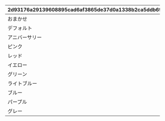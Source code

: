 |2d93176a29139608895cad6af3865de37d0a1338b2ca5ddb69630f6c3fcdca10|4f270ae39a4246f671accf6c0567905bbc186f8b71326ce804d3ceec4fe780d7|b769a37d43d51aaf9c07de9985808ae68400afa23ff105373bb5a6792126afc0|fadb473091d60bb0d2f73bfc63c9d98c5dfe8a5e4bd0644f980c24cc4c9eb0ac|4ed150c91a81258aacf5fe51ac7b56d7be266ec4eeac9e64eb004f65c66e48a5|82211606f094a156e0364537769d765674f14c8ded68cdf6cb7fecb02b7fe0e8|
| --- | --- | --- | --- | --- | --- |
|おまかせ|2020-02-15 15:00:00||1|1|1|
|デフォルト|2020-02-15 15:00:00||2|2|2|
|アニバーサリー|2020-02-15 15:00:00||3|3|3|
|ピンク|2020-02-15 15:00:00||4|4|1|
|レッド|2020-02-15 15:00:00||5|5|1|
|イエロー|2020-02-15 15:00:00||6|6|1|
|グリーン|2020-02-15 15:00:00||7|7|1|
|ライトブルー|2020-02-15 15:00:00||8|8|1|
|ブルー|2020-02-15 15:00:00||9|9|1|
|パープル|2020-02-15 15:00:00||10|10|1|
|グレー|2020-02-15 15:00:00||11|11|1|